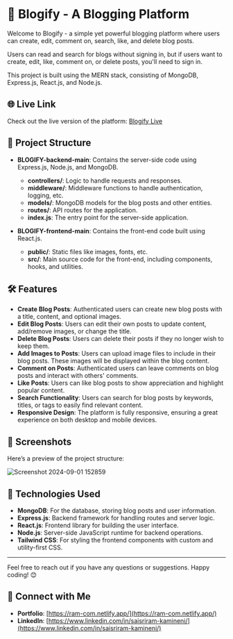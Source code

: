 # 📝 Blogify - A Blogging Platform

Welcome to Blogify - a simple yet powerful blogging platform where users can create, edit, comment on, search, like, and delete blog posts.

Users can read and search for blogs without signing in, but if users want to create, edit, like, comment on, or delete posts, you'll need to sign in.

This project is built using the MERN stack, consisting of MongoDB, Express.js, React.js, and Node.js.

## 🌐 Live Link

Check out the live version of the platform: [Blogify Live](https://blogfrontend-new.vercel.app/posts)


## 📂 Project Structure

- **BLOGIFY-backend-main**: Contains the server-side code using Express.js, Node.js, and MongoDB.
  - **controllers/**: Logic to handle requests and responses.
  - **middleware/**: Middleware functions to handle authentication, logging, etc.
  - **models/**: MongoDB models for the blog posts and other entities.
  - **routes/**: API routes for the application.
  - **index.js**: The entry point for the server-side application.

- **BLOGIFY-frontend-main**: Contains the front-end code built using React.js.
  - **public/**: Static files like images, fonts, etc.
  - **src/**: Main source code for the front-end, including components, hooks, and utilities.

## 🛠️ Features

- **Create Blog Posts**: Authenticated users can create new blog posts with a title, content, and optional images.
- **Edit Blog Posts**: Users can edit their own posts to update content, add/remove images, or change the title.
- **Delete Blog Posts**: Users can delete their posts if they no longer wish to keep them.
- **Add Images to Posts**: Users can upload image files to include in their blog posts. These images will be displayed within the blog content.
- **Comment on Posts**: Authenticated users can leave comments on blog posts and interact with others' comments.
- **Like Posts**: Users can like blog posts to show appreciation and highlight popular content.
- **Search Functionality**: Users can search for blog posts by keywords, titles, or tags to easily find relevant content.
- **Responsive Design**: The platform is fully responsive, ensuring a great experience on both desktop and mobile devices.

## 📸 Screenshots

Here’s a preview of the project structure:

![Screenshot 2024-09-01 152859](https://github.com/user-attachments/assets/1d8f5db1-d055-4993-8033-117160d8d58c)

## 🔧 Technologies Used

- **MongoDB**: For the database, storing blog posts and user information.
- **Express.js**: Backend framework for handling routes and server logic.
- **React.js**: Frontend library for building the user interface.
- **Node.js**: Server-side JavaScript runtime for backend operations.
- **Tailwind CSS**: For styling the frontend components with custom and utility-first CSS.

---

Feel free to reach out if you have any questions or suggestions. Happy coding! 😊

## 🔗 Connect with Me

- **Portfolio**: [https://ram-com.netlify.app/](https://ram-com.netlify.app/)
- **LinkedIn**: [https://www.linkedin.com/in/saisriram-kamineni/](https://www.linkedin.com/in/saisriram-kamineni/)
